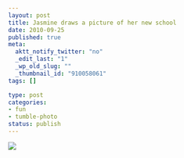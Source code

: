 ```yaml
--- 
layout: post
title: Jasmine draws a picture of her new school
date: 2010-09-25
published: true
meta: 
  aktt_notify_twitter: "no"
  _edit_last: "1"
  _wp_old_slug: ""
  _thumbnail_id: "910058061"
tags: []

type: post
categories: 
- fun
- tumble-photo
status: publish
---
```



[![](http://liblab.net/andyeick/files/2010/09/image1-300x190.jpg)](http://liblab.net/andyeick/blog/2010/09/25/jasmine-draws-a-picture-of-her-new-school/image1/)
